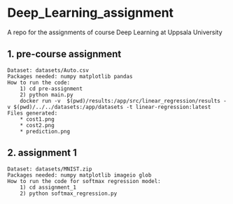 # Deep_Learning_assignment
A repo for the assignments of course Deep Learning at Uppsala University

## 1. pre-course assignment
    Dataset: datasets/Auto.csv
    Packages needed: numpy matplotlib pandas
    How to run the code:
        1) cd pre-assignment
        2) python main.py
        docker run -v  $(pwd)/results:/app/src/linear_regression/results -v $(pwd)/../../datasets:/app/datasets -t linear-regression:latest
    Files generated: 
        * cost1.png
        * cost2.png
        * prediction.png
## 2. assignment 1
    Dataset: datasets/MNIST.zip
    Packages needed: numpy matplotlib imageio glob
    How to run the code for softmax regression model:
        1) cd assignment_1
        2) python softmax_regression.py

